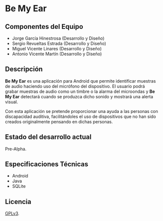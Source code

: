 Be My Ear
====================

Componentes del Equipo
---------------------

+ Jorge García Hinestrosa (Desarrollo y Diseño)
+ Sergio Revueltas Estrada (Desarrollo y Diseño)
+ Miguel Vicente Linares (Desarrollo y Diseño)
+ Antonio Vicente Martín (Desarrollo y Diseño)

Descripción
-------------
**Be My Ear** es una aplicación para Android que permite identificar muestras de audio haciendo uso del micrófono del dispositivo.
El usuario podrá grabar muestras de audio como un timbre o la alarma del microondas y **Be My Ear** detectará cuando se produzca dicho sonido y mostrará una alerta visual.

Con esta aplicación se pretende proporcionar una ayuda a las personas con discapacidad auditiva, facilitándoles el uso de dispositivos que no han sido creados originalmente pensando en dichas personas.

Estado del desarrollo actual
----------------------------
Pre-Alpha.

Especificaciones Técnicas
--------------------------
+ Android
+ Java
+ SQLite

Licencia
---------
[GPLv3](http://www.gnu.org/licenses/gpl-3.0.html).
